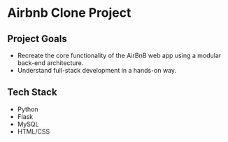 # Airbnb Clone Project
## Project Goals
- Recreate the core functionality of the AirBnB web app using a modular back-end architecture.
- Understand full-stack development in a hands-on way.

## Tech Stack
- Python
- Flask
- MySQL
- HTML/CSS
